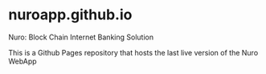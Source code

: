 nuroapp.github.io
==================

Nuro: Block Chain Internet Banking Solution

This is a Github Pages repository that hosts the last live version of the Nuro WebApp
